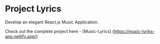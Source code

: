 # Project Lyrics

Develop an elegant React.js Music Application. 

Check out the complete project here - [Music-Lyrics] (https://music-lyriks-app.netlify.app/)

